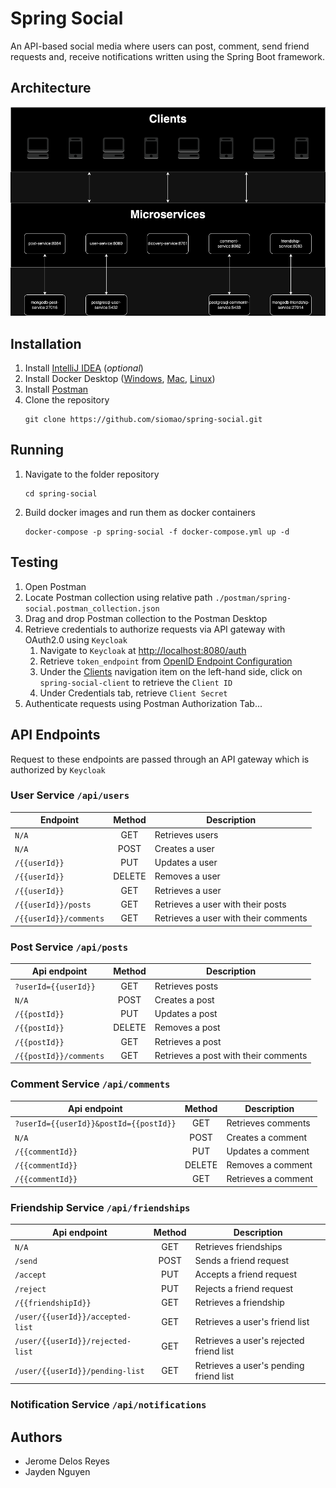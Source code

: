 # Spring Social

An API-based social media where users can post, comment, send friend requests and, receive notifications written using
the Spring Boot framework.

## Architecture

![architecture](./docs/assets/images/infrastructure.png)

## Installation

1. Install [IntelliJ IDEA](https://www.jetbrains.com/idea/download) (*optional*)
2. Install Docker Desktop
   ([Windows](https://docs.docker.com/desktop/install/windows-install/),
   [Mac](https://docs.docker.com/desktop/install/mac-install/),
   [Linux](https://docs.docker.com/desktop/install/linux-install/))
3. Install [Postman](https://www.postman.com/downloads/)
4. Clone the repository
   ```shell
   git clone https://github.com/siomao/spring-social.git
   ```

## Running

1. Navigate to the folder repository
   ```shell
   cd spring-social
   ```
2. Build docker images and run them as docker containers
   ```shell
   docker-compose -p spring-social -f docker-compose.yml up -d
   ```

## Testing

1. Open Postman
2. Locate Postman collection using relative path `./postman/spring-social.postman_collection.json`
3. Drag and drop Postman collection to the Postman Desktop
4. Retrieve credentials to authorize requests via API gateway with OAuth2.0 using `Keycloak`
    1. Navigate to `Keycloak` at <http://localhost:8080/auth>
    2. Retrieve `token_endpoint`
       from [OpenID Endpoint Configuration](http://localhost:8080/auth/realms/spring-social-realm/.well-known/openid-configuration)
    3. Under the [Clients](http://localhost:8080/auth/admin/master/console/#/realms/spring-social-realm/clients)
       navigation item on the left-hand side, click on `spring-social-client` to retrieve
       the `Client ID`
    4. Under Credentials tab, retrieve `Client Secret`
5. Authenticate requests using Postman Authorization Tab...

## API Endpoints

Request to these endpoints are passed through an API gateway which is authorized by `Keycloak`

### User Service `/api/users`

| Endpoint               | Method | Description                          |
|------------------------|:------:|--------------------------------------|
| `N/A`                  |  GET   | Retrieves users                      |
| `N/A`                  |  POST  | Creates a user                       |
| `/{{userId}}`          |  PUT   | Updates a user                       |
| `/{{userId}}`          | DELETE | Removes a user                       |
| `/{{userId}}`          |  GET   | Retrieves a user                     |
| `/{{userId}}/posts`    |  GET   | Retrieves a user with their posts    |
| `/{{userId}}/comments` |  GET   | Retrieves a user with their comments |

### Post Service `/api/posts`

| Api endpoint           | Method | Description                          |
|------------------------|:------:|--------------------------------------|
| `?userId={{userId}}`   |  GET   | Retrieves posts                      |
| `N/A`                  |  POST  | Creates a post                       |
| `/{{postId}}`          |  PUT   | Updates a post                       |
| `/{{postId}}`          | DELETE | Removes a post                       |
| `/{{postId}}`          |  GET   | Retrieves a post                     |
| `/{{postId}}/comments` |  GET   | Retrieves a post with their comments |

### Comment Service `/api/comments`

| Api endpoint                           | Method | Description         |
|----------------------------------------|:------:|---------------------|
| `?userId={{userId}}&postId={{postId}}` |  GET   | Retrieves comments  |
| `N/A`                                  |  POST  | Creates a comment   |
| `/{{commentId}}`                       |  PUT   | Updates a comment   |
| `/{{commentId}}`                       | DELETE | Removes a comment   |
| `/{{commentId}}`                       |  GET   | Retrieves a comment |

### Friendship Service `/api/friendships`

| Api endpoint                     | Method | Description                             |
|----------------------------------|:------:|-----------------------------------------|
| `N/A`                            |  GET   | Retrieves friendships                   |
| `/send`                          |  POST  | Sends a friend request                  |
| `/accept`                        |  PUT   | Accepts a friend request                |
| `/reject`                        |  PUT   | Rejects a friend request                |
| `/{{friendshipId}}`              |  GET   | Retrieves a friendship                  |
| `/user/{{userId}}/accepted-list` |  GET   | Retrieves a user's friend list          |
| `/user/{{userId}}/rejected-list` |  GET   | Retrieves a user's rejected friend list |
| `/user/{{userId}}/pending-list`  |  GET   | Retrieves a user's pending friend list  |

### Notification Service `/api/notifications`

## Authors

* Jerome Delos Reyes
* Jayden Nguyen